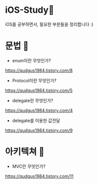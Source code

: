 # iOS-Study🌱

iOS를 공부하면서, 필요한 부분들을 정리합니다 :)


<h1>문법 👾</h1>

- enum이란 무엇인가?

https://qudgus1984.tistory.com/8


- Protocol이란 무엇인가?

https://qudgus1984.tistory.com/5



- delegate란 무엇인가?

https://qudgus1984.tistory.com/4

- delegate를 이용한 값전달

https://qudgus1984.tistory.com/9


<h1>아키텍쳐 👻</h1>

- MVC란 무엇인가?

https://qudgus1984.tistory.com/11
